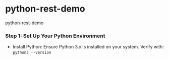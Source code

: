 # python-rest-demo
python-rest-demo

### Step 1: Set Up Your Python Environment
* Install Python: Ensure Python 3.x is installed on your system. Verify with:
`python3 --version`

